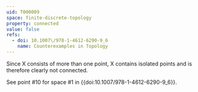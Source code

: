 ```yaml
---
uid: T000009
space: finite-discrete-topology
property: connected
value: false
refs:
  - doi: 10.1007\/978-1-4612-6290-9_6
    name: Counterexamples in Topology
---
```

Since X consists of more than one point, X contains isolated points and is therefore clearly not connected.

See point #10 for space #1 in {{doi:10.1007\/978-1-4612-6290-9_6}}.
